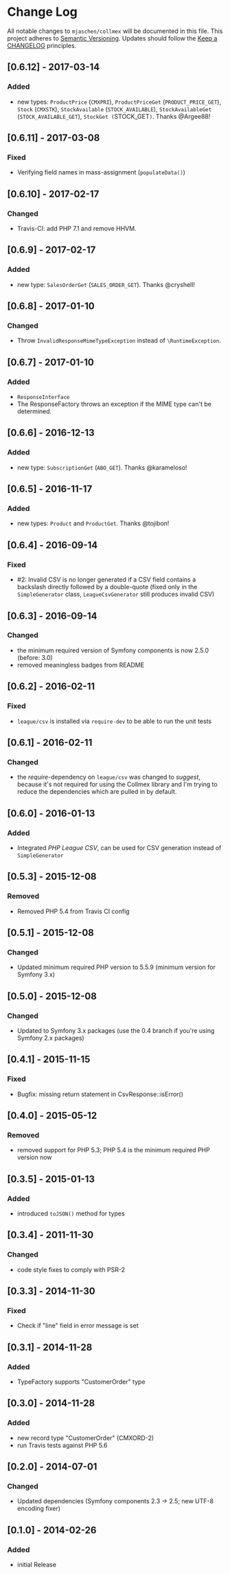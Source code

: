# Change Log

All notable changes to `mjaschen/collmex` will be documented in this file.
This project adheres to [Semantic Versioning](http://semver.org/).
Updates should follow the [Keep a CHANGELOG](http://keepachangelog.com/) principles.

## [0.6.12] - 2017-03-14

### Added

* new types: `ProductPrice` (`CMXPRI`), `ProductPriceGet` (`PRODUCT_PRICE_GET`), `Stock` (`CMXSTK`), `StockAvailable` (`STOCK_AVAILABLE`), `StockAvailableGet` (`STOCK_AVAILABLE_GET`), `StockGet (`STOCK_GET`)`. Thanks @Argee88! 

## [0.6.11] - 2017-03-08

### Fixed

* Verifying field names in mass-assignment (`populateData()`)

## [0.6.10] - 2017-02-17

### Changed

* Travis-CI: add PHP 7.1 and remove HHVM.

## [0.6.9] - 2017-02-17

### Added

* new type: `SalesOrderGet` (`SALES_ORDER_GET`). Thanks @cryshell!

## [0.6.8] - 2017-01-10

### Changed

* Throw `InvalidResponseMimeTypeException` instead of `\RuntimeException`.

## [0.6.7] - 2017-01-10

### Added

* `ResponseInterface`
* The ResponseFactory throws an exception if the MIME type can't be determined.

## [0.6.6] - 2016-12-13

### Added

* new type: `SubscriptionGet` (`ABO_GET`). Thanks @karameloso!

## [0.6.5] - 2016-11-17

### Added

* new types: `Product` and `ProductGet`. Thanks @tojibon!

## [0.6.4] - 2016-09-14

### Fixed

* #2: Invalid CSV is no longer generated if a CSV field contains a backslash directly followed by a double-quote (fixed only in the `SimpleGenerator` class, `LeagueCsvGenerator` still produces invalid CSV)

## [0.6.3] - 2016-09-14

### Changed

* the minimum required version of Symfony components is now 2.5.0 (before: 3.0)
* removed meaningless badges from README

## [0.6.2] - 2016-02-11

### Fixed

* `league/csv` is installed via `require-dev` to be able to run the unit tests

## [0.6.1] - 2016-02-11

### Changed

* the *require*-dependency on `league/csv` was changed to *suggest*, because it's not required
  for using the Collmex library and I'm trying to reduce the dependencies which are pulled
  in by default.

## [0.6.0] - 2016-01-13

### Added

* Integrated *PHP League CSV*, can be used for CSV generation instead of `SimpleGenerator`

## [0.5.3] - 2015-12-08

### Removed

* Removed PHP 5.4 from Travis CI config

## [0.5.1] - 2015-12-08

### Changed

* Updated minimum required PHP version to 5.5.9 (minimum version for Symfony 3.x)

## [0.5.0] - 2015-12-08

### Changed

* Updated to Symfony 3.x packages (use the 0.4 branch if you're using Symfony 2.x packages)

## [0.4.1] - 2015-11-15

### Fixed

* Bugfix: missing return statement in CsvResponse::isError()

## [0.4.0] - 2015-05-12

### Removed

* removed support for PHP 5.3; PHP 5.4 is the minimum required PHP version now

## [0.3.5] - 2015-01-13

### Added

* introduced `toJSON()` method for types

## [0.3.4] - 2011-11-30

### Changed

* code style fixes to comply with PSR-2

## [0.3.3] - 2014-11-30

### Fixed

* Check if "line" field in error message is set

## [0.3.1] - 2014-11-28

### Added

* TypeFactory supports "CustomerOrder" type

## [0.3.0] - 2014-11-28

### Added

* new record type "CustomerOrder" (CMXORD-2)
* run Travis tests against PHP 5.6

## [0.2.0] - 2014-07-01

### Changed

* Updated dependencies (Symfony components 2.3 → 2.5; new UTF-8 encoding fixer)

## [0.1.0] - 2014-02-26

### Added

* initial Release
